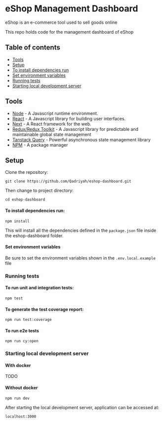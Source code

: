 # eShop Management Dashboard

eShop is an e-commerce tool used to sell goods online

This repo holds code for the management dashboard of eShop

## Table of contents

- [Tools](#tools)
- [Setup](#setup)
- [To install dependencies run](#to-install-dependencies-run)
- [Set environment variables](#set-environment-variables)
- [Running tests](#running-tests)
- [Starting local development server](#starting-local-development-server)

## Tools

- [Node](https://nodejs.org/docs/latest/api/) - A Javascript runtime environment.
- [React](https://react.dev/reference/react) - A Javascript library for building user interfaces.
- [Next](https://nextjs.org/docs) - A React framework for the web.
- [Redux/Redux Toolkit](https://redux-toolkit.js.org/introduction/getting-started) - A Javascript library for predictable and maintainable global state management
- [Tanstack Query](https://tanstack.com/query/latest/docs/framework/react/overview) - Powerful asynchronous state management library
- [NPM](https://www.npmjs.com/) - A package manager

## Setup

Clone the repository:

```
git clone https://github.com/Qadriyah/eshop-dashboard.git
```

Then change to project directory:

```
cd eshop-dashboard
```

#### To install dependencies run:

```
npm install
```

This will install all the dependencies defined in the `package.json` file inside the eshop-dashboard folder.

#### Set environment variables

Be sure to set the environment variables shown in the `.env.local.example` file

### Running tests

#### To run unit and integration tests:

```
npm test
```

#### To generate the test coverage report:

```
npm run test:coverage
```

#### To run e2e tests

```
npm run cy:open
```

### Starting local development server

#### With docker

TODO

#### Without docker

```
npm run dev
```

After starting the local development server, application can be accessed at:

```
localhost:3000
```
